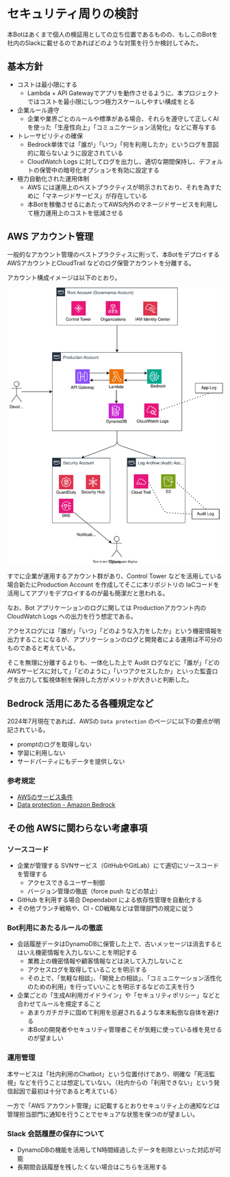# セキュリティ周りの検討

本Botはあくまで個人の検証用としての立ち位置であるものの、もしこのBotを社内のSlackに載せるのであればどのような対策を行うか検討してみた。

## 基本方針

- コストは最小限にする
  -  Lambda + API Gatewayでアプリを動作させるように、本プロジェクトではコストを最小限にしつつ極力スケールしやすい構成をとる
- 企業ルール遵守
  - 企業や業界ごとのルールや標準がある場合、それらを遵守して正しくAIを使った「生産性向上」「コミュニケーション活発化」などに寄与する
- トレーサビリティの確保
  - Bedrock単体では「誰が」「いつ」「何を利用したか」というログを意図的に取らないように設定されている
  - CloudWatch Logs に対してログを出力し、適切な期間保持し、デフォルトの保管中の暗号化オプションを有効に設定する
- 極力自動化された運用体制
  - AWS には運用上のベストプラクティスが明示されており、それを為すために「マネージドサービス」が存在している
  - 本Botを稼働させるにあたってAWS内外のマネージドサービスを利用して極力運用上のコストを低減させる

## AWS アカウント管理

一般的なアカウント管理のベストプラクティスに則って、本BotをデプロイするAWSアカウントとCloudTrail などのログ保管アカウントを分離する。

アカウント構成イメージは以下のとおり。

![multi-account](./security/account.drawio.svg)

すでに企業が運用するアカウント群があり、Control Tower などを活用している場合新たにProduction Account を作成してそこに本リポジトリの IaCコードを活用してアプリをデプロイするのが最も簡潔だと思われる。

なお、Bot アプリケーションのログに関しては Productionアカウント内の CloudWatch Logs への出力を行う想定である。

アクセスログには「誰が」「いつ」「どのような入力をしたか」という機密情報を出力することになるが、アプリケーションのログと開発者による運用は不可分のものであると考えている。

そこを無理に分離するよりも、一体化した上で Audit ログなどに「誰が」「どのAWSサービスに対して」「どのように」「いつアクセスしたか」といった監査ログを出力して監視体制を保持した方がメリットが大きいと判断した。

## Bedrock 活用にあたる各種規定など

2024年7月現在であれば、AWSの `Data protection` のページに以下の要点が明記されている。

- promptのログを取得しない
- 学習に利用しない
- サードパーティにもデータを提供しない

### 参考規定

- [AWSのサービス条件](https://aws.amazon.com/jp/service-terms/)
- [Data protection - Amazon Bedrock](https://docs.aws.amazon.com/bedrock/latest/userguide/data-protection.html)

## その他 AWSに関わらない考慮事項

### ソースコード

- 企業が管理する SVNサービス（GitHubやGitLab）にて適切にソースコードを管理する
  - アクセスできるユーザー制御
  - バージョン管理の徹底（force push などの禁止）
- GitHub を利用する場合 Dependabot による依存性管理を自動化する
- その他ブランチ戦略や、CI・CD戦略などは管理部門の規定に従う

### Bot利用にあたるルールの徹底

- 会話履歴データはDynamoDBに保管した上で、古いメッセージは消去するとはいえ機密情報を入力しないことを明記する
  - 業務上の機密情報や顧客情報などは決して入力しないこと
  - アクセスログを取得していることを明示する
  - その上で、「気軽な相談」、「開発上の相談」、「コミュニケーション活性化のための利用」を行っていいことを明示するなどの工夫を行う
- 企業ごとの「生成AI利用ガイドライン」や「セキュリティポリシー」などと合わせてルールを規定すること
  - あまりガチガチに固めて利用を忌避されるような本末転倒な自体を避ける
  - 本Botの開発者やセキュリティ管理者こそが気軽に使っている様を見せるのが望ましい

### 運用管理

本サービスは「社内利用のChatbot」という位置付けであり、明確な「死活監視」などを行うことは想定していない。（社内からの「利用できない」という発信起因で最初は十分であると考えている）

一方で「AWS アカウント管理」に記載するとおりセキュリティ上の通知などは管理担当部門に通知を行うことでセキュアな状態を保つのが望ましい。

### Slack 会話履歴の保存について

- DynamoDBの機能を活用してN時間経過したデータを削除といった対応が可能
- 長期間会話履歴を残したくない場合はこちらを活用する
